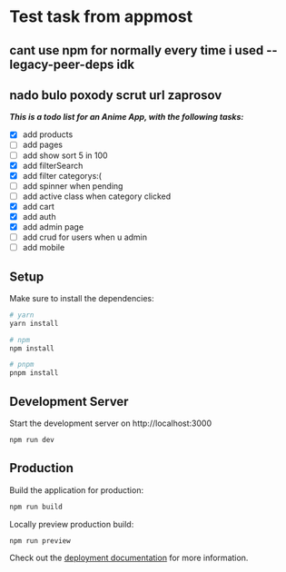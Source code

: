 # Test task from appmost

## cant use npm for normally every time i used --legacy-peer-deps idk
## nado bulo poxody scrut url zaprosov

***This is a todo list for an Anime App, with the following tasks:***
- [x] add products
- [ ] add pages
- [ ] add show sort 5 in 100
- [x] add filterSearch
- [x] add filter categorys:(
- [ ] add spinner when pending
- [ ] add active class when category clicked
- [x] add cart
- [x] add auth
- [x] add admin page
- [ ] add crud for users when u admin
- [ ] add mobile
## Setup

Make sure to install the dependencies:

```bash
# yarn
yarn install

# npm
npm install

# pnpm
pnpm install
```

## Development Server

Start the development server on http://localhost:3000

```bash
npm run dev
```

## Production

Build the application for production:

```bash
npm run build
```

Locally preview production build:

```bash
npm run preview
```

Check out the [deployment documentation](https://nuxt.com/docs/getting-started/deployment) for more information.
